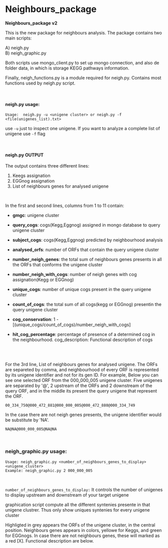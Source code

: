 # Neighbours_package
**Neighbours_package v2**

This is the new package for neighbours analysis.
The package contains two main scripts:

A) neigh.py  <br />
B) neigh_graphic.py

Both scripts use mongo_client.py to set up mongo connection, and also de folder data, in which is storage KEGG pathways information.

Finally, neigh_functions.py is a module required for neigh.py. Contains most functions used by neigh.py script.

<br />

#### neigh.py usage: ####

```
Usage:  neigh.py -u <unigene cluster> or neigh.py -f <file(unigenes_list).txt> 
```

use `-u` just to inspect one unigene. If you want to analyze a complete list of unigene use `-f` flag

<br />

#### neigh.py OUTPUT ####
The output contains three different lines:

1.  Keegs assignation
2.  EGGnog assignation
3. List of neighbours genes for analysed unigene

<br />

In the first and second lines, columns from 1 to 11 contain:

- **gmgc**: unigene cluster

- **query_cogs**: cogs(Kegg,Eggnog) assigned in mongo database to query unigene cluster 

- **subject_cogs**:  cogs(Kegg,Eggnog) predicted by neighbourhood analysis 

- **analysed_orfs**: number of ORFs that contain the query unigene cluster

- **number_neigh_genes**: the total sum of neighbours genes presents in all the ORFs that conforms the unigene cluster 

- **number_neigh_with_cogs**: number of neigh genes with cog assignation(Kegg or EGGnog) 

- **unique_cogs**: number of unique cogs present in the query unigene cluster 

- **count_of_cogs**: the total sum of all cogs(kegg or EGGnog) presentin the query unigene cluster 

- **cog_conservation**: 1 - [(unique_cogs/count_of_cogs)/number_neigh_with_cogs] 

- **hit_cog_percentage**: percentage of presence of a determined cog in the neighbourhood. 
  cog_description: Functional description of cogs

  <br />
  <br />

For the 3rd line, List of neighbours genes for analysed unigene. The ORFs are separeted by comma, and neighbourhood of every ORF is represented by its unigene identifier and not for its gen ID. For example, Below you can see one selected ORF from the 000_000_005 unigene cluster. Five unigenes are separated by '@', 2 upstream of the ORFs and 2 downstream of the query ORF, and in the middle its present the query unigene that represent the ORF.

`00_334_750@000_472_881@000_000_005@000_472_880@000_334_749`

In the case there are not neigh genes presents, the unigene identifier would be substitute by 'NA'.

`NA@NA@000_000_005@NA@NA`

<br />

### neigh_graphic.py usage: ###

```
Usage: neigh_graphic.py <number_of_neighbours_genes_to_display> <unigene_cluster>
Example: neigh_graphic.py 2 000_000_005
```
<br />

`number_of_neighbours_genes_to_display:`  It controls the number of unigenes to display upstream and downstream of your target
unigene 

graphication script compute all the different syntenies presente in that unigene clustrer. Thus only show uniques syntenies for every unigene cluster

Highligted in grey appears the ORFs of the unigene cluster, in the central position. Neighbours genes appears in colors, yellowe for Keggs, and green for EGGnogs. In case there are not neighbours genes, these will marked as a red [X]. Functional description are below.
